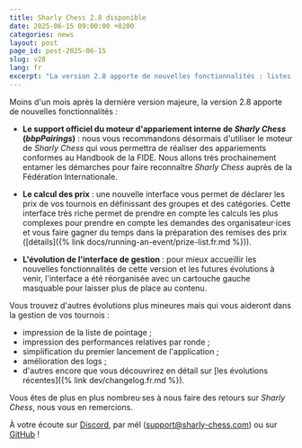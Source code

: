 ```yaml
---
title: Sharly Chess 2.8 disponible
date: 2025-06-15 09:00:00 +0200
categories: news
layout: post
page_id: post-2025-06-15
slug: v28
lang: fr
excerpt: "La version 2.8 apporte de nouvelles fonctionnalités : listes de pointage, configuration de la console..."
---
```


Moins d'un mois après la dernière version majeure, la version 2.8 apporte de nouvelles fonctionnalités :

- **Le support officiel du moteur d'appariement interne de _Sharly Chess_ (_bbpPairings_)** : nous vous recommandons 
désormais d'utiliser le moteur de _Sharly Chess_ qui vous permettra de réaliser des appariements conformes au Handbook
de la FIDE. Nous allons très prochainement entamer les démarches pour faire reconnaître _Sharly Chess_ auprès de la 
Fédération Internationale.

- **Le calcul des prix** : une nouvelle interface vous permet de déclarer les prix de vos tournois en définissant 
des groupes et des catégories. Cette interface très riche permet de prendre en compte les calculs les plus complexes 
pour prendre en compte les demandes des organisateur·ices et vous faire gagner du temps dans la préparation des remises
des prix ([détails]({% link docs/running-an-event/prize-list.fr.md %})). 

- **L'évolution de l'interface de gestion** : pour mieux accueillir les nouvelles fonctionnalités de cette version 
et les futures évolutions à venir, l'interface a été réorganisée avec un cartouche gauche masquable pour laisser plus 
de place au contenu.

Vous trouvez d'autres évolutions plus mineures mais qui vous aideront dans la gestion de vos tournois :
- impression de la liste de pointage ;
- impression des performances relatives par ronde ;
- simplification du premier lancement de l'application ;
- amélioration des logs ;
- d'autres encore que vous découvrirez en détail sur [les évolutions récentes]({% link dev/changelog.fr.md %}).

Vous êtes de plus en plus nombreu·ses à nous faire des retours sur _Sharly Chess_, nous vous en remercions.

À votre écoute sur [Discord](https://discord.gg/WGG87eJzQZ), par mél ([support@sharly-chess.com](mailto:support@sharly-chess.com)) ou sur [GitHub](https://github.com/sharly-chess/sharly-chess/issues) !
